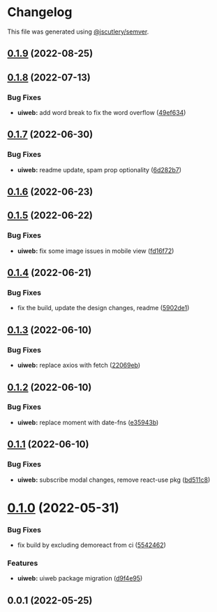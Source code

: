 # Changelog

This file was generated using [@jscutlery/semver](https://github.com/jscutlery/semver).

## [0.1.9](https://github.com/ethereum-push-notification-service/epns-sdk/compare/uiweb-0.1.8...uiweb-0.1.9) (2022-08-25)



## [0.1.8](https://github.com/ethereum-push-notification-service/epns-sdk/compare/uiweb-0.1.7...uiweb-0.1.8) (2022-07-13)


### Bug Fixes

* **uiweb:** add word break to fix the word overflow ([49ef634](https://github.com/ethereum-push-notification-service/epns-sdk/commit/49ef6341e31009af742965de37618cbc26f28648))



## [0.1.7](https://github.com/ethereum-push-notification-service/epns-sdk/compare/uiweb-0.1.6...uiweb-0.1.7) (2022-06-30)


### Bug Fixes

* **uiweb:** readme update, spam prop optionality ([6d282b7](https://github.com/ethereum-push-notification-service/epns-sdk/commit/6d282b732441095dddea6c59b5304ad5ecb0a013))



## [0.1.6](https://github.com/ethereum-push-notification-service/epns-sdk/compare/uiweb-0.1.5...uiweb-0.1.6) (2022-06-23)



## [0.1.5](https://github.com/ethereum-push-notification-service/epns-sdk/compare/uiweb-0.1.4...uiweb-0.1.5) (2022-06-22)


### Bug Fixes

* **uiweb:** fix some image issues in mobile view ([fd16f72](https://github.com/ethereum-push-notification-service/epns-sdk/commit/fd16f721cc473f906dc01b7a8e6620b754be668e))



## [0.1.4](https://github.com/ethereum-push-notification-service/epns-sdk/compare/uiweb-0.1.3...uiweb-0.1.4) (2022-06-21)


### Bug Fixes

* fix the build, update the design changes, readme ([5902de1](https://github.com/ethereum-push-notification-service/epns-sdk/commit/5902de19ff981755bb777b59e6e7a16b4df2b278))



## [0.1.3](https://github.com/ethereum-push-notification-service/epns-sdk/compare/uiweb-0.1.2...uiweb-0.1.3) (2022-06-10)


### Bug Fixes

* **uiweb:** replace axios with fetch ([22069eb](https://github.com/ethereum-push-notification-service/epns-sdk/commit/22069eb2c24ecb0aec3e9467633538224cd87492))



## [0.1.2](https://github.com/ethereum-push-notification-service/epns-sdk/compare/uiweb-0.1.1...uiweb-0.1.2) (2022-06-10)


### Bug Fixes

* **uiweb:** replace moment with date-fns ([e35943b](https://github.com/ethereum-push-notification-service/epns-sdk/commit/e35943b91debaefbba22c840c9e26910dc10077d))



## [0.1.1](https://github.com/ethereum-push-notification-service/epns-sdk/compare/uiweb-0.1.0...uiweb-0.1.1) (2022-06-10)


### Bug Fixes

* **uiweb:** subscribe modal changes, remove react-use pkg ([bd511c8](https://github.com/ethereum-push-notification-service/epns-sdk/commit/bd511c89850bc331561a7c2958a94703f88e7065))



# [0.1.0](https://github.com/ethereum-push-notification-service/epns-sdk/compare/uiweb-0.0.1...uiweb-0.1.0) (2022-05-31)


### Bug Fixes

* fix build by excluding demoreact from ci ([5542462](https://github.com/ethereum-push-notification-service/epns-sdk/commit/5542462a103b1d1d81335e50ceaeed97e7770912))


### Features

* **uiweb:** uiweb package migration ([d9f4e95](https://github.com/ethereum-push-notification-service/epns-sdk/commit/d9f4e953cea2da1a622d0430fa1139cc0f405afe))



## 0.0.1 (2022-05-25)
